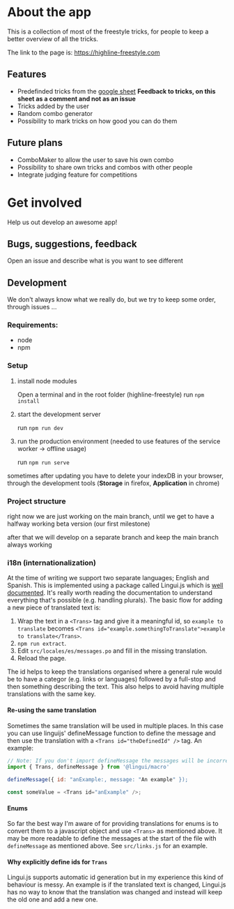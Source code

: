 # About the app

This is a collection of most of the freestyle tricks, for people to keep a better overview of all the tricks.

The link to the page is: https://highline-freestyle.com

## Features

- Predefinded tricks from the [google sheet](https://docs.google.com/spreadsheets/d/1amLK2b6BQkJ10I3LcbUe-D-wgQpHkcgoIrL10TPkHPo) **Feedback to tricks, on this sheet as a comment and not as an issue**
- Tricks added by the user
- Random combo generator
- Possibility to mark tricks on how good you can do them

## Future plans

- ComboMaker to allow the user to save his own combo
- Possibility to share own tricks and combos with other people
- Integrate judging feature for competitions

# Get involved

Help us out develop an awesome app!

## Bugs, suggestions, feedback

Open an issue and describe what is you want to see different

## Development

We don't always know what we really do, but we try to keep some order, through issues ...

### Requirements:

- node
- npm

### Setup

1. install node modules

   Open a terminal and in the root folder (highline-freestyle) run `npm install`

2. start the development server

   run `npm run dev`

3. run the production environment (needed to use features of the service worker -> offline usage)

   run `npm run serve`

sometimes after updating you have to delete your indexDB in your browser, through the development tools (__Storage__ in firefox, __Application__ in chrome)

### Project structure

right now we are just working on the main branch, until we get to have a halfway working beta version (our first milestone)

after that we will develop on a separate branch and keep the main branch always working

### i18n (internationalization)

At the time of writing we support two separate languages; English and Spanish. This is implemented using a package called Lingui.js which is [well documented](https://lingui.js.org/tutorials/react.html). It's really worth reading the documentation to understand everything that's possible (e.g. handling plurals). The basic flow for adding a new piece of translated text is:

1. Wrap the text in a `<Trans>` tag and give it a meaningful id, so `example to translate` becomes `<Trans id="example.somethingToTranslate">example to translate</Trans>`.
2. `npm run extract`.
3. Edit `src/locales/es/messages.po` and fill in the missing translation.
4. Reload the page.

The id helps to keep the translations organised where a general rule would be to have a categor (e.g. links or languages) followed by a full-stop and then something describing the text. This also helps to avoid having multiple translations with the same key.

#### Re-using the same translation

Sometimes the same translation will be used in multiple places. In this case you can use linguijs' defineMessage function to define the message and then use the translation with a `<Trans id="theDefinedId" />` tag. An example:

```javascript
// Note: If you don't import defineMessage the messages will be incorrect.
import { Trans, defineMessage } from '@lingui/macro'

defineMessage({ id: "anExample:, message: "An example" });

const someValue = <Trans id="anExample" />;
```

#### Enums

So far the best way I'm aware of for providing translations for enums is to convert them to a javascript object and use `<Trans>` as mentioned above. It may be more readable to define the messages at the start of the file with `defineMessage` as mentioned above. See `src/links.js` for an example.

#### Why explicitly define ids for `Trans`

Lingui.js supports automatic id generation but in my experience this kind of behaviour is messy. An example is if the translated text is changed, Lingui.js has no way to know that the translation was changed and instead will keep the old one and add a new one.
